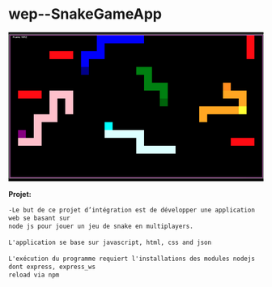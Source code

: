 # wep--SnakeGameApp

![IMAGE](snake.png)

__Projet:__

    -Le but de ce projet d’intégration est de développer une application web se basant sur
    node js pour jouer un jeu de snake en multiplayers.
    
    L'application se base sur javascript, html, css and json
    
    L'exécution du programme requiert l'installations des modules nodejs dont express, express_ws
    reload via npm
